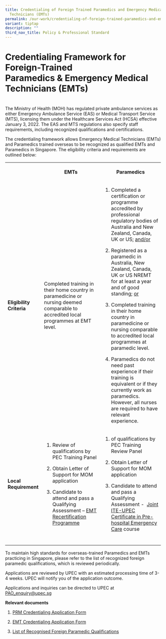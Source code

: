 ```yaml
---
title: Credentialing of Foreign Trained Paramedics and Emergency Medical
  Technicians (EMTs)
permalink: /our-work/credentialing-of-foreign-trained-paramedics-and-emts/
variant: tiptap
description: ""
third_nav_title: Policy & Professional Standard
---
```

<h1>Credentialing Framework for Foreign-Trained Paramedics&nbsp;&amp;&nbsp;Emergency Medical Technicians (EMTs)</h1>
<h1></h1>
<p>The Ministry of Health (MOH) has regulated private ambulance services
as either Emergency Ambulance Service (EAS) or Medical Transport Service
(MTS), licensing them under the Healthcare Services Act (HCSA) effective
January 3, 2022. The EAS and MTS regulations also specify staff requirements,
including recognized qualifications and certifications.</p>
<p>The credentialing framework allows Emergency Medical Technicians (EMTs)
and Paramedics trained overseas to be recognized as qualified EMTs and
Paramedics in Singapore. The eligibility criteria and requirements are
outlined below:</p>
<table style="minWidth: 75px">
<colgroup>
<col>
<col>
<col>
</colgroup>
<tbody>
<tr>
<th rowspan="1" colspan="1">
<p></p>
</th>
<th rowspan="1" colspan="1">
<p>EMTs</p>
</th>
<th rowspan="1" colspan="1">
<p>Paramedics</p>
</th>
</tr>
<tr>
<td rowspan="1" colspan="1">
<p><strong>Eligibility Criteria</strong>
</p>
</td>
<td rowspan="1" colspan="1">
<p>Completed training in their home country in paramedicine or nursing deemed
comparable to accredited local programmes at EMT level.</p>
</td>
<td rowspan="1" colspan="1">
<ol data-tight="true" class="tight">
<li>
<p>Completed a certification or programme accredited by professional regulatory
bodies of Australia and New Zealand, Canada, UK or US; <u>and/or</u>
</p>
</li>
<li>
<p>Registered as a paramedic in Australia, New Zealand, Canada, UK or US
NREMT for at least a year and of good standing; <u>or</u>
</p>
</li>
<li>
<p>Completed training in their home country in paramedicine or nursing comparable
to accredited local programmes at paramedic level. &nbsp;</p>
</li>
</ol>
<ol start="4" data-tight="true" class="tight">
<li>
<p>Paramedics do not need past experience if their training is equivalent
or if they currently work as paramedics. However, all nurses are required
to have relevant experience.</p>
</li>
</ol>
</td>
</tr>
<tr>
<td rowspan="1" colspan="1">
<p><strong>Local Requirement</strong>
</p>
</td>
<td rowspan="1" colspan="1">
<ol data-tight="true" class="tight">
<li>
<p>Review of qualifications by PEC Training Panel</p>
</li>
<li>
<p>Obtain Letter of Support for MOM application</p>
</li>
<li>
<p>Candidate to attend and pass a Qualifying Assessment – <u>EMT Recertification Programme</u>
</p>
</li>
</ol>
</td>
<td rowspan="1" colspan="1">
<ol data-tight="true" class="tight">
<li>
<p>of qualifications by PEC Training Review Panel</p>
</li>
<li>
<p>Obtain Letter of Support for MOM application</p>
</li>
<li>
<p>Candidate to attend and pass a Qualifying Assessment -&nbsp; <u>Joint ITE-UPEC Certificate in Pre-hospital Emergency Care</u> course</p>
</li>
</ol>
</td>
</tr>
<tr>
<td rowspan="1" colspan="1">
<p></p>
</td>
<td rowspan="1" colspan="1">
<p></p>
</td>
<td rowspan="1" colspan="1">
<p></p>
</td>
</tr>
</tbody>
</table>
<p>To maintain high standards for overseas-trained Paramedics and EMTs practicing
in Singapore, please refer to the list of recognized foreign paramedic
qualifications, which is reviewed periodically.</p>
<p>Applications are reviewed by UPEC with an estimated processing time of
3-4 weeks. UPEC will notify you of the application outcome.</p>
<p>Applications and inquiries can be directed to UPEC at <a href="mailto:PAO_enquiry@upec.sg" rel="noopener noreferrer nofollow" target="_blank">PAO_enquiry@upec.sg</a>
</p>
<p><strong>Relevant documents</strong>
</p>
<ol data-tight="true" class="tight">
<li>
<p><a href="http://upec.stackedup.sg/wp-content/uploads/2020/02/PRM-Credentialing-Application-Form-UPEC.pdf" rel="noopener noreferrer nofollow" target="_blank">PRM Credentialing Application Form</a>
</p>
</li>
<li>
<p><a href="http://upec.stackedup.sg/wp-content/uploads/2020/02/EMT-Credentialing-Application-Form-UPEC.pdf" rel="noopener noreferrer nofollow" target="_blank">EMT Credentialing Application Form</a>
</p>
</li>
<li>
<p><a href="http://upec.stackedup.sg/wp-content/uploads/2021/08/List-of-Recognised-Foreign-Paramedic-Qualifications.pdf" rel="noopener noreferrer nofollow" target="_blank">List of Recognised Foreign Paramedic Qualifications</a>
</p>
</li>
</ol>
<p></p>